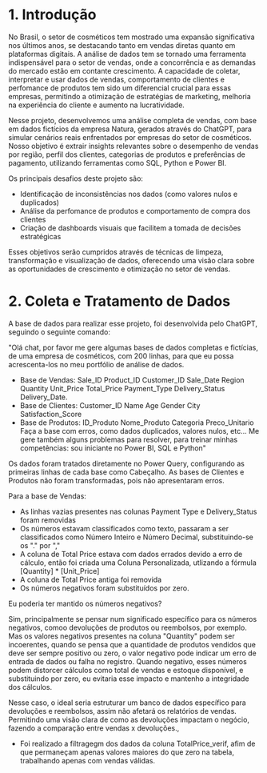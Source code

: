 # 1. Introdução
No Brasil, o setor de cosméticos tem mostrado uma expansão significativa nos últimos anos, se destacando tanto em vendas diretas quanto em plataformas digitais. A análise de dados tem se tornado uma ferramenta indispensável para o setor de vendas, onde a concorrência e as demandas do mercado estão em contante crescimento.
A capacidade de coletar, interpretar e usar dados de vendas, comportamento de clientes e perfomance de produtos tem sido um diferencial crucial para essas empresas, permitindo a otimização de estratégias de marketing, melhoria na experiência do cliente e aumento na lucratividade.

Nesse projeto, desenvolvemos uma análise completa de vendas, com base em dados fictícios da empresa Natura, gerados através do ChatGPT, para simular cenários reais enfrentados por empresas do setor de cosméticos. Nosso objetivo é extrair insights relevantes sobre o desempenho de vendas por região, perfil dos clientes, categorias de produtos e preferências de pagamento, utilizando ferramentas como SQL, Python e Power BI.

Os principais desafios deste projeto são:
- Identificação de inconsistências nos dados (como valores nulos e duplicados)
- Análise da perfomance de produtos e comportamento de compra dos clientes
- Criação de dashboards visuais que facilitem a tomada de decisões estratégicas

Esses objetivos serão cumpridos através de técnicas de limpeza, transformação e visualização de dados, oferecendo uma visão clara sobre as oportunidades de crescimento e otimização no setor de vendas.

# 2. Coleta e Tratamento de Dados
A base de dados para realizar esse projeto, foi desenvolvida pelo ChatGPT, seguindo o seguinte comando:

"Olá chat, por favor me gere algumas bases de dados completas e fictícias, de uma empresa de cosméticos, com 200 linhas, para que eu possa acrescenta-los no meu portfólio de análise de dados. 
- Base de Vendas: Sale_ID	Product_ID	Customer_ID	Sale_Date	Region	Quantity	Unit_Price	Total_Price	Payment_Type	Delivery_Status	Delivery_Date.
- Base de Clientes: Customer_ID	Name	Age	Gender	City	Satisfaction_Score
- Base de Produtos: ID_Produto	Nome_Produto	Categoria	Preco_Unitario
Faça a base com erros, como dados duplicados, valores nulos, etc...
Me gere também alguns problemas para resolver, para treinar minhas competências: sou iniciante no Power BI, SQL e Python"

Os dados foram tratados diretamente no Power Query, configurando as primeiras linhas de cada base como Cabeçalho.
As bases de Clientes e Produtos não foram transformadas, pois não apresentaram erros.

Para a base de Vendas:
- As linhas vazias presentes nas colunas Payment Type e Delivery_Status foram removidas
- Os números estavam classificados como texto, passaram a ser classificados como Número Inteiro e Número Decimal, substituindo-se os "." por ","
- A coluna de Total Price estava com dados errados devido a erro de cálculo, então foi criada uma Coluna Personalizada, utlizando a fórmula [Quantity] * [Unit_Price]
- A coluna de Total Price antiga foi removida
- Os números negativos foram substituídos por zero.

Eu poderia ter mantido os números negativos?

Sim, principalmente se pensar num significado específico para os números negativos, comoo devoluções de produtos ou reembolsos, por exemplo. Mas os valores negativos presentes na coluna "Quantity" podem ser incoerentes, quando se pensa que a quantidade de produtos vendidos que deve ser sempre positivo ou zero, o valor negativo pode indicar um erro de entrada de dados ou falha no registro. Quando negativo, esses números podem distorcer cálculos como total de vendas e estoque disponível, e substituindo por zero, eu evitaria esse impacto e mantenho a integridade dos cálculos.

Nesse caso, o ideal seria estruturar um banco de dados específico para devoluções e reembolsos, assim não afetará os relatórios de vendas. Permitindo uma visão clara de como as devoluções impactam o negócio, fazendo a comparação entre vendas x devoluções.,

- Foi realizado a filtragegm dos dados da coluna TotalPrice_verif, afim de que permaneçam apenas valores maiores do que zero na tabela, trabalhando apenas com vendas válidas.
